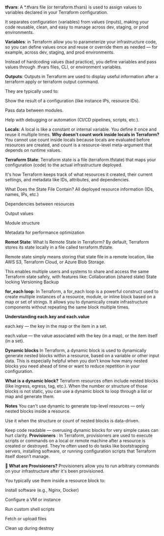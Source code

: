 **tfvars**: A *.tfvars file (or terraform.tfvars) is used to assign values to variables declared in your Terraform configuration.

It separates configuration (variables) from values (inputs), making your code reusable, clean, and easy to manage across dev, staging, or prod environments.

**Variables**: in Terraform allow you to parameterize your infrastructure code, so you can define values once and reuse or override them as needed — for example, across dev, staging, and prod environments.

Instead of hardcoding values (bad practice), you define variables and pass values through .tfvars files, CLI, or environment variables.

**Outputs**: Outputs in Terraform are used to display useful information after a terraform apply or terraform output command.

They are typically used to:

Show the result of a configuration (like instance IPs, resource IDs).

Pass data between modules.

Help with debugging or automation (CI/CD pipelines, scripts, etc.).

**Locals**: A local is like a constant or internal variable. You define it once and reuse it multiple times.
**Why doesn't count work inside locals in Terraform?**
You cannot use count inside locals because locals are evaluated before resources are created, and count is a resource-level meta-argument that depends on runtime values.

**Terraform State**: Terraform state is a file (terraform.tfstate) that maps your configuration (code) to the actual infrastructure deployed.

It's how Terraform keeps track of what resources it created, their current settings, and metadata like IDs, attributes, and dependencies.

What Does the State File Contain?
All deployed resource information (IDs, names, IPs, etc.)

Dependencies between resources

Output values

Module structure

Metadata for performance optimization

**Remot State**:
What Is Remote State in Terraform?
By default, Terraform stores its state locally in a file called terraform.tfstate.

Remote state simply means storing that state file in a remote location, like AWS S3, Terraform Cloud, or Azure Blob Storage.

This enables multiple users and systems to share and access the same Terraform state safely, with features like:
Collaboration (shared state)
State locking
Versioning
Backup

**for_each loop**: In Terraform, a for_each loop is a powerful construct used to create multiple instances of a resource, module, or inline block based on a map or set of strings. It allows you to dynamically create infrastructure components without repeating the same block multiple times.

**Understanding each.key and each.value**

each.key — the key in the map or the item in a set.

each.value — the value associated with the key (in a map), or the item itself (in a set).

**Dynamic blocks** 
In Terraform, a dynamic block is used to dynamically generate nested blocks within a resource, based on a variable or other input data. This is especially helpful when you don’t know how many nested blocks you need ahead of time or want to reduce repetition in your configuration.

**What is a dynamic block?**
Terraform resources often include nested blocks (like ingress, egress, tag, etc.). When the number or structure of those blocks is not static, you can use a dynamic block to loop through a list or map and generate them.

**Notes**
You can't use dynamic to generate top-level resources — only nested blocks inside a resource.

Use it when the structure or count of nested blocks is data-driven.

Keep code readable — overusing dynamic blocks for very simple cases can hurt clarity.
**Provisioners** : In Terraform, provisioners are used to execute scripts or commands on a local or remote machine after a resource is created or destroyed. They’re often used to do tasks like bootstrapping servers, installing software, or running configuration scripts that Terraform itself doesn’t manage.

**🧠 What are Provisioners?**
Provisioners allow you to run arbitrary commands on your infrastructure after it's been provisioned.

You typically use them inside a resource block to:

Install software (e.g., Nginx, Docker)

Configure a VM or instance

Run custom shell scripts

Fetch or upload files

Clean up during destroy









